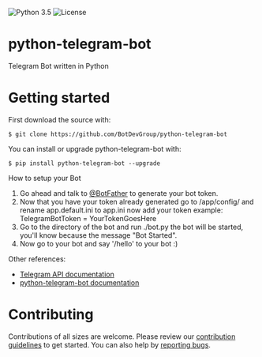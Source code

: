 ![Python 3.5](https://img.shields.io/badge/python-3.5-blue.svg) ![License](https://img.shields.io/github/license/mashape/apistatus.svg)
# python-telegram-bot
Telegram Bot written in Python


# Getting started

First download the source with:

    $ git clone https://github.com/BotDevGroup/python-telegram-bot

You can install or upgrade python-telegram-bot with:

    $ pip install python-telegram-bot --upgrade


How to setup your Bot

1. Go ahead and talk to [@BotFather](https://web.telegram.org/#/im?p=@BotFather) to generate your bot token.
2. Now that you have your token already generated go to /app/config/ and rename app.default.ini to app.ini now add your token example: TelegramBotToken = YourTokenGoesHere
3. Go to the directory of the bot and run ./bot.py the bot will be started, you'll know because the message "Bot Started". 
4. Now go to your bot and say '/hello' to your bot :)




Other references:
- [Telegram API documentation](https://core.telegram.org/bots/api)
- [python-telegram-bot documentation](https://pythonhosted.org/python-telegram-bot/)


# Contributing

Contributions of all sizes are welcome. Please review our [contribution guidelines](https://github.com/BotDevGroup/python-telegram-bot/blob/master/CONTRIBUTING.md) to get started. You can also help by [reporting bugs](https://github.com/BotDevGroup/python-telegram-bot/issues/new).

